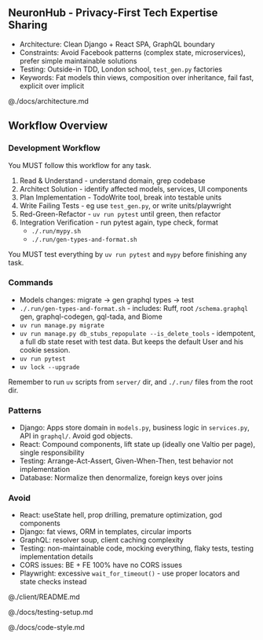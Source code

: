 ## NeuronHub - Privacy-First Tech Expertise Sharing

- Architecture: Clean Django + React SPA, GraphQL boundary  
- Constraints: Avoid Facebook patterns (complex state, microservices), prefer simple maintainable solutions  
- Testing: Outside-in TDD, London school, `test_gen.py` factories  
- Keywords: Fat models thin views, composition over inheritance, fail fast, explicit over implicit

@./docs/architecture.md

## Workflow Overview

### Development Workflow

You MUST follow this workflow for any task.

1. Read & Understand - understand domain, grep codebase 
2. Architect Solution - identify affected models, services, UI components  
3. Plan Implementation - TodoWrite tool, break into testable units
4. Write Failing Tests - eg use `test_gen.py`, or write units/playwright 
5. Red-Green-Refactor - `uv run pytest` until green, then refactor
6. Integration Verification - run pytest again, type check, format
   - `./.run/mypy.sh`
   - `./.run/gen-types-and-format.sh`

You MUST test everything by `uv run pytest` and `mypy` before finishing any task.

### Commands

- Models changes: migrate → gen graphql types → test
- `./.run/gen-types-and-format.sh` - includes: Ruff, root `/schema.graphql` gen, graphql-codegen, gql-tada, and Biome
- `uv run manage.py migrate`
- `uv run manage.py db_stubs_repopulate --is_delete_tools` - idempotent, a full db state reset with test data. But keeps the default User and his cookie session.
- `uv run pytest`
- `uv lock --upgrade`

Remember to run `uv` scripts from `server/` dir, and `./.run/` files from the root dir.

### Patterns

- Django: Apps store domain in `models.py`, business logic in `services.py`, API in `graphql/`. Avoid god objects.
- React: Compound components, lift state up (ideally one Valtio per page), single responsibility  
- Testing: Arrange-Act-Assert, Given-When-Then, test behavior not implementation
- Database: Normalize then denormalize, foreign keys over joins

### Avoid

- React: useState hell, prop drilling, premature optimization, god components
- Django: fat views, ORM in templates, circular imports
- GraphQL: resolver soup, client caching complexity
- Testing: non-maintainable code, mocking everything, flaky tests, testing implementation details
- CORS issues: BE + FE 100% have no CORS issues 
- Playwright: excessive `wait_for_timeout()` - use proper locators and state checks instead

@./client/README.md

@./docs/testing-setup.md

@./docs/code-style.md
